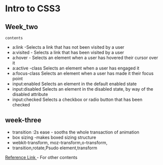 # Intro to CSS3

## Week_two

```
contents
```
* a:link -Selects a link that has not been visited by a user
* a:visited - Selects a link that has been visited by a user
* a:hover - Selects an element when a user has hovered their cursor over it
* a:active	-class	Selects an element when a user has engaged it
* a:focus-class	Selects an element when a user has made it their focus point
* input:enabled	Selects an element in the default enabled state
* input:disabled Selects an element in the disabled state, by way of the disabled attribute
* input:checked	Selects a checkbox or radio button that has been checked

## week-three

* transition :2s ease - sooths the whole transaction of animation
* box sizing -makes boxed sizing structure
* webkit-transform, moz-transform,o-transform,
* transition,rotate,Psudo element,transform


[Reference Link ](https://learn.shayhowe.com/advanced-html-css/complex-selectors/) - For other contents
